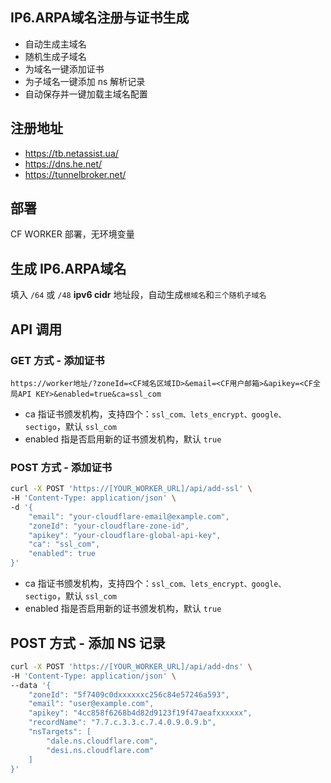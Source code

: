## IP6.ARPA域名注册与证书生成

- 自动生成主域名
- 随机生成子域名
- 为域名一键添加证书
- 为子域名一键添加 ns 解析记录
- 自动保存并一键加载主域名配置

## 注册地址

- https://tb.netassist.ua/
- https://dns.he.net/
- https://tunnelbroker.net/

## 部署

CF WORKER 部署，无环境变量

## 生成 IP6.ARPA域名

填入 `/64` 或 `/48` **ipv6 cidr** 地址段，自动生成`根域名`和`三个随机子域名`

## API 调用

### GET 方式 - 添加证书

```
https://worker地址/?zoneId=<CF域名区域ID>&email=<CF用户邮箱>&apikey=<CF全局API KEY>&enabled=true&ca=ssl_com
```

- ca 指证书颁发机构，支持四个：`ssl_com、lets_encrypt、google、sectigo`，默认 `ssl_com`
- enabled 指是否启用新的证书颁发机构，默认 `true`

### POST 方式 - 添加证书

```bash
curl -X POST 'https://[YOUR_WORKER_URL]/api/add-ssl' \
-H 'Content-Type: application/json' \
-d '{
    "email": "your-cloudflare-email@example.com",
    "zoneId": "your-cloudflare-zone-id",
    "apikey": "your-cloudflare-global-api-key",
    "ca": "ssl_com",
    "enabled": true
}'
```

- ca 指证书颁发机构，支持四个：`ssl_com、lets_encrypt、google、sectigo`，默认 `ssl_com`
- enabled 指是否启用新的证书颁发机构，默认 `true`

## POST 方式 - 添加 NS 记录

```bash
curl -X POST 'https://[YOUR_WORKER_URL]/api/add-dns' \
-H 'Content-Type: application/json' \
--data '{
    "zoneId": "5f7409c0dxxxxxxc256c84e57246a593",
    "email": "user@example.com",
    "apikey": "4cc858f6268b4d82d9123f19f47aeafxxxxxx",
    "recordName": "7.7.c.3.3.c.7.4.0.9.0.9.b",
    "nsTargets": [
        "dale.ns.cloudflare.com",
        "desi.ns.cloudflare.com"
    ]
}'
```
